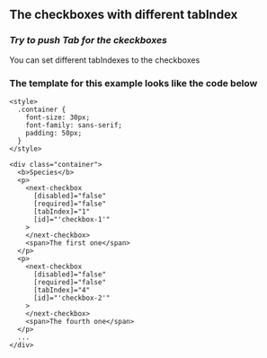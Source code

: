 ## The checkboxes with different tabIndex

### *Try to push Tab for the ckeckboxes*

You can set different tabIndexes to the checkboxes

### The template for this example looks like the code below

```
<style>
  .container {
    font-size: 30px;
    font-family: sans-serif;
    padding: 50px;
  }
</style>

<div class="container">
  <b>Species</b>
  <p>
    <next-checkbox
      [disabled]="false"
      [required]="false"
      [tabIndex]="1"
      [id]="'checkbox-1'"
    >
    </next-checkbox>
    <span>The first one</span>
  </p>
  <p>
    <next-checkbox
      [disabled]="false"
      [required]="false"
      [tabIndex]="4"
      [id]="'checkbox-2'"
    >
    </next-checkbox>
    <span>The fourth one</span>
  </p>
  ...
</div>
```
